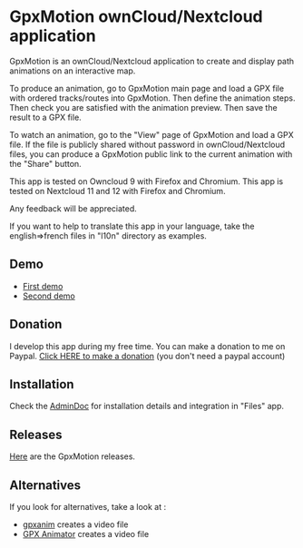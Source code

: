 # GpxMotion ownCloud/Nextcloud application

GpxMotion is an ownCloud/Nextcloud application to create and display path animations on an interactive map.

To produce an animation, go to GpxMotion main page and load a GPX file with ordered tracks/routes into GpxMotion.
Then define the animation steps. Then check you are satisfied with the animation preview. Then
save the result to a GPX file.

To watch an animation, go to the "View" page of GpxMotion and load a GPX file. If the file is
publicly shared without password in ownCloud/Nextcloud files, you can produce a GpxMotion public link to
the current animation with the "Share" button.

This app is tested on Owncloud 9 with Firefox and Chromium.
This app is tested on Nextcloud 11 and 12 with Firefox and Chromium.

Any feedback will be appreciated.

If you want to help to translate this app in your language, take the english=>french files in "l10n" directory as examples.

## Demo

* [First demo](https://nuage.pluton.cassio.pe/index.php/apps/gpxmotion/publicview?token=EqPISeOfUQ6hUtq)
* [Second demo](https://nuage.pluton.cassio.pe/index.php/apps/gpxmotion/publicview?token=f0Wj7VxIITbLuVG)

## Donation

I develop this app during my free time. You can make a donation to me on Paypal. [Click HERE to make a donation](https://www.paypal.com/cgi-bin/webscr?cmd=_s-xclick&hosted_button_id=66PALMY8SF5JE) (you don't need a paypal account)

## Installation

Check the [AdminDoc](https://gitlab.com/eneiluj/gpxmotion-oc/wikis/admindoc) for installation details and integration in "Files" app.

## Releases

[Here](https://gitlab.com/eneiluj/gpxmotion-oc/wikis/home#releases) are the GpxMotion releases.

## Alternatives

If you look for alternatives, take a look at :
- [gpxanim](https://github.com/rvl/gpxanim) creates a video file
- [GPX Animator](http://zdila.github.io/gpx-animator/) creates a video file
